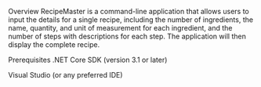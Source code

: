 Overview
RecipeMaster is a command-line application that allows users to input the details for a single recipe, including the number of ingredients, the name, quantity, and unit of measurement for each ingredient, and the number of steps with descriptions for each step. The application will then display the complete recipe.

Prerequisites
.NET Core SDK (version 3.1 or later)

Visual Studio (or any preferred IDE)
